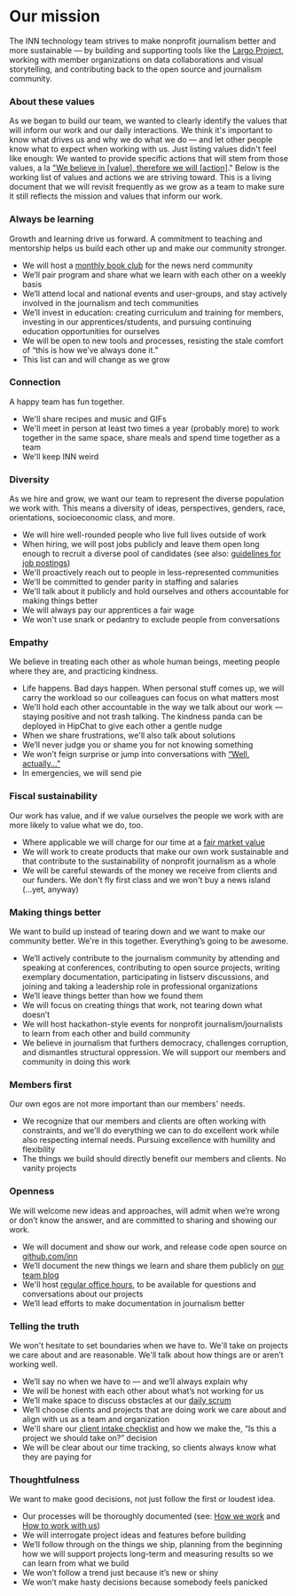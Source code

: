 # Our mission

The INN technology team strives to make nonprofit journalism better and more sustainable — by building and supporting tools like the [Largo Project](http://largoproject.org), working with member organizations on data collaborations and visual storytelling, and contributing back to the open source and journalism community.

### About these values
As we began to build our team, we wanted to clearly identify the values that will inform our work and our daily interactions. We think it's important to know what drives us and why we do what we do — and let other people know what to expect when working with us. Just listing values didn't feel like enough: We wanted to provide specific actions that will stem from those values, a la ["We believe in [value], therefore we will [action]](http://kerrizor.com/blog/2014/08/11/why-your-coworker-is-a-jerk/)." Below is the working list of values and actions we are striving toward. This is a living document that we will revisit frequently as we grow as a team to make sure it still reflects the mission and values that inform our work.

### Always be learning
Growth and learning drive us forward. A commitment to teaching and mentorship helps us build each other up and make our community stronger. 

- We will host a [monthly book club](/projects/book-club) for the news nerd community
- We’ll pair program and share what we learn with each other on a weekly basis
- We’ll attend local and national events and user-groups, and stay actively involved in the journalism and tech communities
- We’ll invest in education: creating curriculum and training for members, investing in our apprentices/students, and pursuing continuing education opportunities for ourselves 
- We will be open to new tools and processes, resisting the stale comfort of “this is how we’ve always done it.”
- This list can and will change as we grow 


### Connection 
A happy team has fun together. 

- We'll share recipes and music and GIFs
- We'll meet in person at least two times a year (probably more) to work together in the same space, share meals and spend time together as a team
- We'll keep INN weird

### Diversity
As we hire and grow, we want our team to represent the diverse population we work with. This means a diversity of ideas, perspectives, genders, race, orientations, socioeconomic class, and more. 

- We will hire well-rounded people who live full lives outside of work
- When hiring, we will post jobs publicly and leave them open long enough to recruit a diverse pool of candidates (see also: [guidelines for job postings](/staffing/job-descriptions/readme.md))
- We'll proactively reach out to people in less-represented communities
- We'll be committed to gender parity in staffing and salaries
- We'll talk about it publicly and hold ourselves and others accountable for making things better
- We will always pay our apprentices a fair wage
- We won't use snark or pedantry to exclude people from conversations


### Empathy
We believe in treating each other as whole human beings, meeting people where they are, and practicing kindness.

- Life happens. Bad days happen. When personal stuff comes up, we will carry the workload so our colleagues can focus on what matters most
- We'll hold each other accountable in the way we talk about our work — staying positive and not trash talking. The kindness panda can be deployed in HipChat to give each other a gentle nudge
- When we share frustrations, we'll also talk about solutions 
- We’ll never judge you or shame you for not knowing something
- We won’t feign surprise or jump into conversations with [“Well, actually...”](https://www.hackerschool.com/manual#sub-sec-social-rules)
- In emergencies, we will send pie

### Fiscal sustainability
Our work has value, and if we value ourselves the people we work with are more likely to value what we do, too.

- Where applicable we will charge for our time at a [fair market value](/how-to-work-with-us/consulting/consulting-rates.md)
- We will work to create products that make our own work sustainable and that contribute to the sustainability of nonprofit journalism as a whole
- We will be careful stewards of the money we receive from clients and our funders. We don't fly first class and we won't buy a news island (...yet, anyway)


### Making things better
We want to build up instead of tearing down and we want to make our community better. We're in this together. Everything’s going to be awesome.

- We’ll actively contribute to the journalism community by attending and speaking at conferences, contributing to open source projects, writing exemplary documentation, participating in listserv discussions, and joining and taking a leadership role in professional organizations
- We’ll leave things better than how we found them
- We will focus on creating things that work, not tearing down what doesn’t
- We will host hackathon-style events for nonprofit journalism/journalists to learn from each other and build community
- We believe in journalism that furthers democracy, challenges corruption, and dismantles structural oppression. We will support our members and community in doing this work

### Members first
Our own egos are not more important than our members' needs.

- We recognize that our members and clients are often working with constraints, and we'll do everything we can to do excellent work while also respecting internal needs. Pursuing excellence with humility and flexibility
- The things we build should directly benefit our members and clients. No vanity projects


### Openness
We will welcome new ideas and approaches, will admit when we’re wrong or don’t know the answer, and are committed to sharing and showing our work.

- We will document and show our work, and release code open source on [github.com/inn](http://github.com/inn)
- We’ll document the new things we learn and share them publicly on [our team blog](nerds.investigativenewsnetwork.org)
- We'll host [regular office hours](/projects/office-hours), to be available for questions and conversations about our projects
- We’ll lead efforts to make documentation in journalism better

### Telling the truth 
We won't hesitate to set boundaries when we have to. We'll take on projects we care about and are reasonable. We'll talk about how things are or aren’t working well.

- We’ll say no when we have to — and we’ll always explain why
- We will be honest with each other about what’s not working for us
- We’ll make space to discuss obstacles at our [daily scrum](/how-we-work/meetings.md)
- We’ll choose clients and projects that are doing work we care about and align with us as a team and organization
- We'll share our [client intake checklist](/how-to-work-with-us/intake-procedure.md) and how we make the, “Is this a project we should take on?” decision
- We will be clear about our time tracking, so clients always know what they are paying for

### Thoughtfulness
We want to make good decisions, not just follow the first or loudest idea.

- Our processes will be thoroughly documented (see: [How we work](/how-we-work) and [How to work with us](/how-to-work-with-us))
- We will interrogate project ideas and features before building
- We’ll follow through on the things we ship, planning from the beginning how we will support projects long-term and measuring results so we can learn from what we build
- We won’t follow a trend just because it’s new or shiny
- We won’t make hasty decisions because somebody feels panicked
